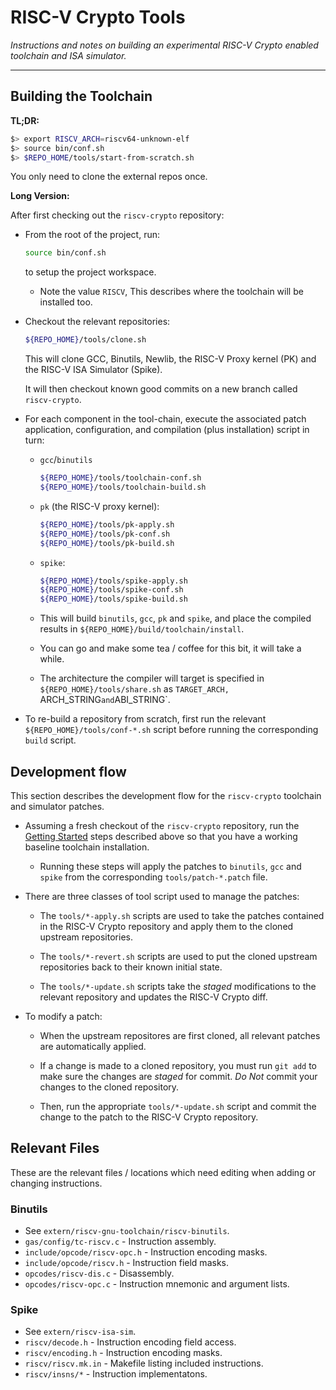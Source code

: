 
# RISC-V Crypto Tools

*Instructions and notes on building an experimental RISC-V Crypto enabled
toolchain and ISA simulator.*

---

## Building the Toolchain

**TL;DR:**

```sh
$> export RISCV_ARCH=riscv64-unknown-elf
$> source bin/conf.sh
$> $REPO_HOME/tools/start-from-scratch.sh
```

You only need to clone the external repos once.

**Long Version:**

After first checking out the `riscv-crypto` repository:

- From the root of the project, run:
  ```sh
  source bin/conf.sh
  ```
  to setup the project workspace.

  - Note the value `RISCV`, This describes where the toolchain will be
    installed too.

- Checkout the relevant repositories:
    ```sh
    ${REPO_HOME}/tools/clone.sh
    ```
    This will clone GCC, Binutils, Newlib, the RISC-V Proxy kernel (PK)
    and the RISC-V ISA Simulator (Spike).

    It will then checkout known good commits on a new branch
    called `riscv-crypto`.

- For each component in the tool-chain, execute the associated
  patch application, 
  configuration, 
  and 
  compilation (plus installation)
  script in turn:

  - `gcc`/`binutils`

    ```sh
    ${REPO_HOME}/tools/toolchain-conf.sh
    ${REPO_HOME}/tools/toolchain-build.sh
    ```

  - `pk` (the RISC-V proxy kernel):

    ```sh
    ${REPO_HOME}/tools/pk-apply.sh
    ${REPO_HOME}/tools/pk-conf.sh
    ${REPO_HOME}/tools/pk-build.sh
    ``` 

  - `spike`:

    ```sh
    ${REPO_HOME}/tools/spike-apply.sh
    ${REPO_HOME}/tools/spike-conf.sh
    ${REPO_HOME}/tools/spike-build.sh
    ``` 

   - This will build `binutils`, `gcc`, `pk` and `spike`,
     and place the compiled results in `${REPO_HOME}/build/toolchain/install`.

   - You can go and make some tea / coffee for this bit, it will take a while.

   - The architecture the compiler will target is specified
     in `${REPO_HOME}/tools/share.sh` as
     `TARGET_ARCH, `ARCH_STRING` and `ABI_STRING`.

- To re-build a repository from scratch, first run the relevant
  `${REPO_HOME}/tools/conf-*.sh` script before running the corresponding
  `build` script.


## Development flow

This section describes the development flow for the `riscv-crypto`
toolchain and simulator patches.

- Assuming a fresh checkout of the `riscv-crypto` repository,
  run the [Getting Started](#Getting-Started) steps described above so that
  you have a working baseline toolchain installation.

  - Running these steps will apply the patches to `binutils`, `gcc` and
    `spike` from the corresponding `tools/patch-*.patch` file.

- There are three classes of tool script used to manage the patches:

  - The `tools/*-apply.sh` scripts are used to take the patches
    contained in the RISC-V Crypto repository and apply them to the cloned
    upstream repositories.

  - The `tools/*-revert.sh` scripts are used to put the cloned
    upstream repositories back to their known initial state.

  - The `tools/*-update.sh` scripts take the *staged* modifications
    to the relevant repository and updates the RISC-V Crypto diff.

- To modify a patch:

  - When the upstream repositores are first cloned, all relevant patches
    are automatically applied.

  - If a change is made to a cloned repository, you must run `git add` to
    make sure the changes are *staged* for commit.
    *Do Not* commit your changes to the cloned repository.

  - Then, run the appropriate `tools/*-update.sh` script and
    commit the change to the patch to the RISC-V Crypto repository.

## Relevant Files

These are the relevant files / locations which need editing when
adding or changing instructions.

### Binutils

- See `extern/riscv-gnu-toolchain/riscv-binutils`.
- `gas/config/tc-riscv.c` - Instruction assembly.
- `include/opcode/riscv-opc.h` - Instruction encoding masks.
- `include/opcode/riscv.h` - Instruction field masks.
- `opcodes/riscv-dis.c` - Disassembly.
- `opcodes/riscv-opc.c` - Instruction mnemonic and argument lists.

### Spike

- See `extern/riscv-isa-sim`.
- `riscv/decode.h` - Instruction encoding field access.
- `riscv/encoding.h` - Instruction encoding masks.
- `riscv/riscv.mk.in` - Makefile listing included instructions.
- `riscv/insns/*` - Instruction implementatons.

